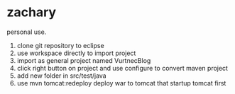 # zachary
personal use.

1. clone git repository to eclipse
2. use workspace directly to import project
3. import as general project named VurtnecBlog
4. click right button on project and use configure to convert maven project
5. add new folder in src/test/java
6. use mvn tomcat:redeploy deploy war to tomcat that startup tomcat first
